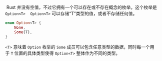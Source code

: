  Rust 并没有空值，不过它拥有一个可以存在或不存在概念的枚举。这个枚举是 `Option<T>`
 
 `Option<T>` 可以存储“T”类型的值，或者不存储任何值。

```rust
enum Option<T> {
    None,
    Some(T), 
}
```
`<T>` 意味着 `Option` 枚举的 `Some` 成员可以包含任意类型的数据，同时每一个用于 `T` 位置的具体类型使得 `Option<T>` 整体作为不同的类型。